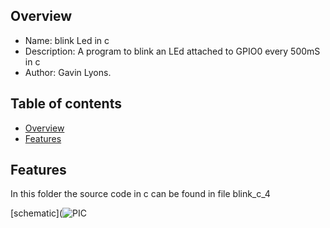 
Overview
--------------------------------------------
* Name: blink Led in c
* Description: A program to blink an LEd attached to GPIO0 every 500mS in c
* Author: Gavin Lyons.

Table of contents
---------------------------

  * [Overview](#overview)
  * [Features](#features)


Features
----------------------

In this folder the source code in c can be found in file blink_c_4

[schematic](![PIC](https://github.com/gavinlyonsrepo/pic_12F675_projects/blob/master/images/images.jpg)


